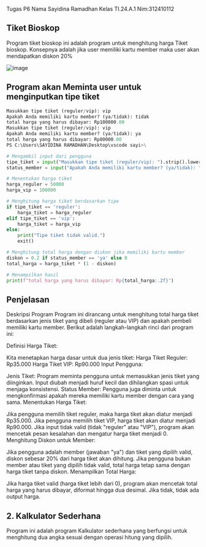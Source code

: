 Tugas P6
Nama Sayidina Ramadhan
Kelas TI.24.A.1
Nim:312410112
## Tiket Bioskop
Program tiket bioskop ini adalah program untuk menghitung harga Tiket bioskop. Konsepnya adalah jika user memiliki kartu member maka user akan mendapatkan diskon 20%

![image](https://github.com/user-attachments/assets/b33dcfb1-7dcb-49a4-9d87-43a387cdd5ec)
## Program akan Meminta user untuk menginputkan tipe tiket

```python
Masukkan tipe tiket (reguler/vip): vip
Apakah Anda memiliki kartu member? (ya/tidak): tidak
total harga yang harus dibayar: Rp100000.00
Masukkan tipe tiket (reguler/vip): vip
Apakah Anda memiliki kartu member? (ya/tidak): ya
total harga yang harus dibayar: Rp80000.00
PS C:\Users\SAYIDINA RAMADHAN\Desktop\vscode sayi>\
```

```python
# Mengambil input dari pengguna
tipe_tiket = input("Masukkan tipe tiket (reguler/vip): ").strip().lower()
status_member = input("Apakah Anda memiliki kartu member? (ya/tidak): ").strip().lower()

# Menentukan harga tiket
harga_reguler = 50000
harga_vip = 100000

# Menghitung harga tiket berdasarkan tipe
if tipe_tiket == 'reguler':
    harga_tiket = harga_reguler
elif tipe_tiket == 'vip':
    harga_tiket = harga_vip
else:
    print("Tipe tiket tidak valid.")
    exit()

# Menghitung total harga dengan diskon jika memiliki kartu member
diskon = 0.2 if status_member == 'ya' else 0
total_harga = harga_tiket * (1 - diskon)

# Menampilkan hasil
print(f"total harga yang harus dibayar: Rp{total_harga:.2f}")
```
## Penjelasan
Deskripsi Program
Program ini dirancang untuk menghitung total harga tiket berdasarkan jenis tiket yang dibeli (reguler atau VIP) dan apakah pembeli memiliki kartu member. Berikut adalah langkah-langkah rinci dari program ini:

Definisi Harga Tiket:

Kita menetapkan harga dasar untuk dua jenis tiket:
Harga Tiket Reguler: Rp35.000
Harga Tiket VIP: Rp90.000
Input Pengguna:

Jenis Tiket: Program meminta pengguna untuk memasukkan jenis tiket yang diinginkan. Input diubah menjadi huruf kecil dan dihilangkan spasi untuk menjaga konsistensi.
Status Member: Pengguna juga diminta untuk mengkonfirmasi apakah mereka memiliki kartu member dengan cara yang sama.
Menentukan Harga Tiket:

Jika pengguna memilih tiket reguler, maka harga tiket akan diatur menjadi Rp35.000.
Jika pengguna memilih tiket VIP, harga tiket akan diatur menjadi Rp90.000.
Jika input tidak valid (tidak "reguler" atau "VIP"), program akan mencetak pesan kesalahan dan mengatur harga tiket menjadi 0.
Menghitung Diskon untuk Member:

Jika pengguna adalah member (jawaban "ya") dan tiket yang dipilih valid, diskon sebesar 20% dari harga tiket akan dihitung.
Jika pengguna bukan member atau tiket yang dipilih tidak valid, total harga tetap sama dengan harga tiket tanpa diskon.
Menampilkan Total Harga:

Jika harga tiket valid (harga tiket lebih dari 0), program akan mencetak total harga yang harus dibayar, diformat hingga dua desimal. Jika tidak, tidak ada output harga.

## 2. Kalkulator Sederhana
Program ini adalah program Kalkulator sederhana yang berfungsi untuk menghitung dua angka sesuai dengan operasi hitung yang dipilih.

